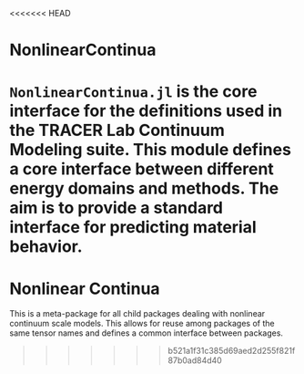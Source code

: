 <<<<<<< HEAD
# NonlinearContinua

`NonlinearContinua.jl` is the core interface for the definitions used in the TRACER Lab Continuum Modeling suite. This module defines a core interface between different energy domains and methods. The aim is to provide a standard interface for predicting material behavior.  
=======
# Nonlinear Continua

This is a meta-package for all child packages dealing with nonlinear continuum scale models. This allows for reuse among packages of the same tensor names and defines a common interface between packages.
>>>>>>> b521a1f31c385d69aed2d255f821f87b0ad84d40
